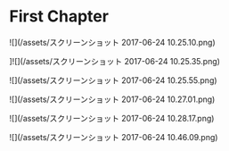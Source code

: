 # First Chapter

![](/assets/スクリーンショット 2017-06-24 10.25.10.png)









\]![](/assets/スクリーンショット 2017-06-24 10.25.35.png)

![](/assets/スクリーンショット 2017-06-24 10.25.55.png)

![](/assets/スクリーンショット 2017-06-24 10.27.01.png)

![](/assets/スクリーンショット 2017-06-24 10.28.17.png)



![](/assets/スクリーンショット 2017-06-24 10.46.09.png)

